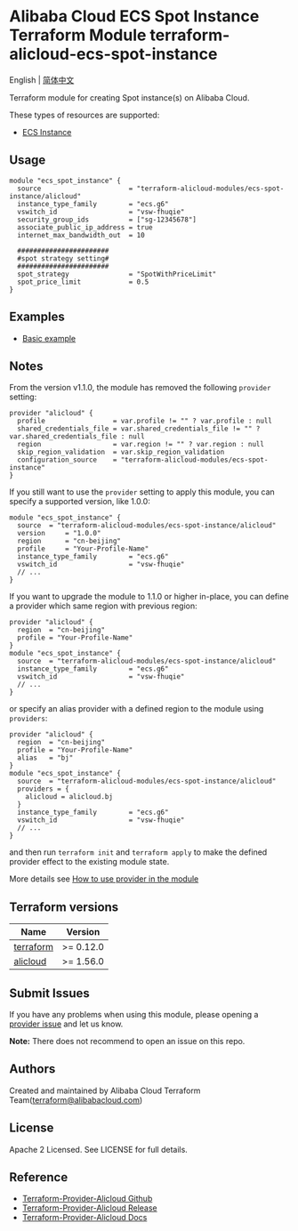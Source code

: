 Alibaba Cloud ECS Spot Instance Terraform Module
terraform-alicloud-ecs-spot-instance
=====================================================================

English | [简体中文](https://github.com/terraform-alicloud-modules/terraform-alicloud-ecs-spot-instance/blob/master/README-CN.md)

Terraform module for creating Spot instance(s) on Alibaba Cloud.

These types of resources are supported:

* [ECS Instance](https://www.terraform.io/docs/providers/alicloud/r/instance.html)


## Usage

```hcl
module "ecs_spot_instance" {
  source                      = "terraform-alicloud-modules/ecs-spot-instance/alicloud"
  instance_type_family        = "ecs.g6"
  vswitch_id                  = "vsw-fhuqie"
  security_group_ids          = ["sg-12345678"]
  associate_public_ip_address = true
  internet_max_bandwidth_out  = 10
  
  #######################
  #spot strategy setting#
  #######################
  spot_strategy               = "SpotWithPriceLimit"
  spot_price_limit            = 0.5
}

```

## Examples

* [Basic example](https://github.com/terraform-alicloud-modules/terraform-alicloud-ecs-spot-instance/tree/master/examples/basic-example)

## Notes
From the version v1.1.0, the module has removed the following `provider` setting:

```hcl
provider "alicloud" {
  profile                 = var.profile != "" ? var.profile : null
  shared_credentials_file = var.shared_credentials_file != "" ? var.shared_credentials_file : null
  region                  = var.region != "" ? var.region : null
  skip_region_validation  = var.skip_region_validation
  configuration_source    = "terraform-alicloud-modules/ecs-spot-instance"
}
```

If you still want to use the `provider` setting to apply this module, you can specify a supported version, like 1.0.0:

```hcl
module "ecs_spot_instance" {
  source  = "terraform-alicloud-modules/ecs-spot-instance/alicloud"
  version     = "1.0.0"
  region      = "cn-beijing"
  profile     = "Your-Profile-Name"
  instance_type_family        = "ecs.g6"
  vswitch_id                  = "vsw-fhuqie"
  // ...
}
```

If you want to upgrade the module to 1.1.0 or higher in-place, you can define a provider which same region with
previous region:

```hcl
provider "alicloud" {
  region  = "cn-beijing"
  profile = "Your-Profile-Name"
}
module "ecs_spot_instance" {
  source  = "terraform-alicloud-modules/ecs-spot-instance/alicloud"
  instance_type_family        = "ecs.g6"
  vswitch_id                  = "vsw-fhuqie"
  // ...
}
```
or specify an alias provider with a defined region to the module using `providers`:

```hcl
provider "alicloud" {
  region  = "cn-beijing"
  profile = "Your-Profile-Name"
  alias   = "bj"
}
module "ecs_spot_instance" {
  source  = "terraform-alicloud-modules/ecs-spot-instance/alicloud"
  providers = {
    alicloud = alicloud.bj
  }
  instance_type_family        = "ecs.g6"
  vswitch_id                  = "vsw-fhuqie"
  // ...
}
```

and then run `terraform init` and `terraform apply` to make the defined provider effect to the existing module state.

More details see [How to use provider in the module](https://www.terraform.io/docs/language/modules/develop/providers.html#passing-providers-explicitly)

## Terraform versions

| Name | Version |
|------|---------|
| <a name="requirement_terraform"></a> [terraform](#requirement\_terraform) | >= 0.12.0 |
| <a name="requirement_alicloud"></a> [alicloud](#requirement\_alicloud) | >= 1.56.0 |

Submit Issues
-------------
If you have any problems when using this module, please opening a [provider issue](https://github.com/terraform-providers/terraform-provider-alicloud/issues/new) and let us know.

**Note:** There does not recommend to open an issue on this repo.

Authors
-------
Created and maintained by Alibaba Cloud Terraform Team(terraform@alibabacloud.com)

License
----
Apache 2 Licensed. See LICENSE for full details.

Reference
---------
* [Terraform-Provider-Alicloud Github](https://github.com/terraform-providers/terraform-provider-alicloud)
* [Terraform-Provider-Alicloud Release](https://releases.hashicorp.com/terraform-provider-alicloud/)
* [Terraform-Provider-Alicloud Docs](https://www.terraform.io/docs/providers/alicloud/index.html)
